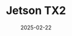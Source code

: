 ---
title: "Jetson TX2"
date: 2025-02-22
excerpt: "Nvidia Jetson TX2 for Objecct Detection/Tracking <br/><img src='/images/tech-gallery/tx2.jpg'>"
collection: tech-gallery
---